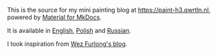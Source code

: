 This is the source for my mini painting blog at https://paint-h3.qwrtln.nl, powered by [Material for MkDocs](https://squidfunk.github.io/mkdocs-material/).

It is available in [English](https://paint-h3.qwrtln.nl/), [Polish](https://pl.paint-h3.qwrtln.nl/) and [Russian](https://ru.paint-h3.qwrtln.nl/).

I took inspiration from [Wez Furlong's blog](https://wezfurlong.org/).
